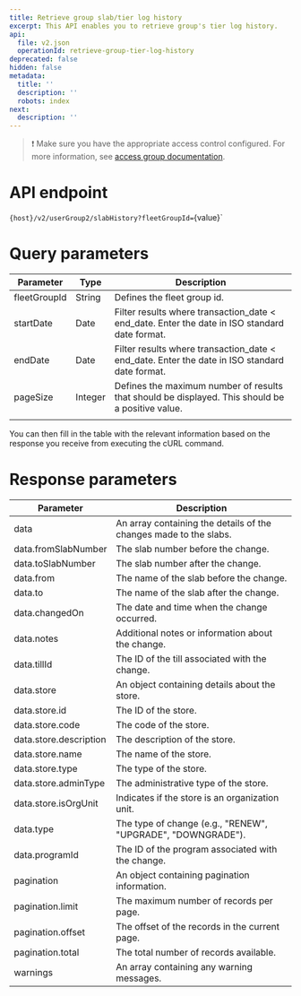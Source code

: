 ```yaml
---
title: Retrieve group slab/tier log history
excerpt: This API enables you to retrieve group's tier log history.
api:
  file: v2.json
  operationId: retrieve-group-tier-log-history
deprecated: false
hidden: false
metadata:
  title: ''
  description: ''
  robots: index
next:
  description: ''
---
```

> ❗️ Make sure you have the appropriate access control configured. For more information, see [access group documentation](https://docs.capillarytech.com/docs/access-group).

# API endpoint

 `{host}/v2/userGroup2/slabHistory?fleetGroupId=`{value}`

# Query parameters

| Parameter    | Type    | Description                                                                                      |
| ------------ | ------- | ------------------------------------------------------------------------------------------------ |
| fleetGroupId | String  | Defines the fleet group id.                                                                      |
| startDate    | Date    | Filter results where transaction_date &lt; end_date. Enter the date in ISO standard date format.   |
| endDate      | Date    | Filter results where transaction_date &lt; end_date. Enter the date in ISO standard date format.   |
| pageSize     | Integer | Defines the maximum number of results that should be displayed. This should be a positive value. |
|              |         |                                                                                                  |

You can then fill in the table with the relevant information based on the response you receive from executing the cURL command.

# Response parameters

| Parameter              | Description                                                       |
| ---------------------- | ----------------------------------------------------------------- |
| data                   | An array containing the details of the changes made to the slabs. |
| data.fromSlabNumber    | The slab number before the change.                                |
| data.toSlabNumber      | The slab number after the change.                                 |
| data.from              | The name of the slab before the change.                           |
| data.to                | The name of the slab after the change.                            |
| data.changedOn         | The date and time when the change occurred.                       |
| data.notes             | Additional notes or information about the change.                 |
| data.tillId            | The ID of the till associated with the change.                    |
| data.store             | An object containing details about the store.                     |
| data.store.id          | The ID of the store.                                              |
| data.store.code        | The code of the store.                                            |
| data.store.description | The description of the store.                                     |
| data.store.name        | The name of the store.                                            |
| data.store.type        | The type of the store.                                            |
| data.store.adminType   | The administrative type of the store.                             |
| data.store.isOrgUnit   | Indicates if the store is an organization unit.                   |
| data.type              | The type of change (e.g., "RENEW", "UPGRADE", "DOWNGRADE").       |
| data.programId         | The ID of the program associated with the change.                 |
| pagination             | An object containing pagination information.                      |
| pagination.limit       | The maximum number of records per page.                           |
| pagination.offset      | The offset of the records in the current page.                    |
| pagination.total       | The total number of records available.                            |
| warnings               | An array containing any warning messages.                         |